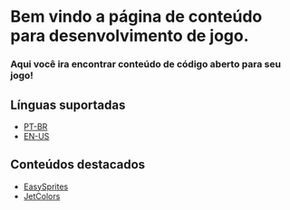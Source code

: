 # Bem vindo a página de conteúdo para desenvolvimento de jogo.
### Aqui você ira encontrar conteúdo de código aberto para seu jogo!

## Línguas suportadas
- [PT-BR]()
- [EN-US]()
## Conteúdos destacados
- [EasySprites]()
- [JetColors]()
